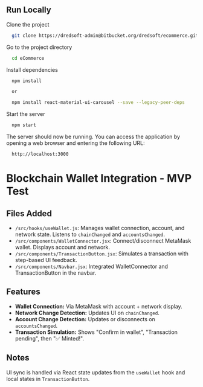 ## Run Locally

Clone the project

```bash
  git clone https://dredsoft-admin@bitbucket.org/dredsoft/ecommerce.git
```

Go to the project directory

```bash
  cd eCommerce
```

Install dependencies

```bash
  npm install

  or 

  npm install react-material-ui-carousel --save --legacy-peer-deps
```

Start the server

```bash
  npm start
```

The server should now be running. You can access the application by opening a web browser and entering the following URL:

```bash
  http://localhost:3000
```

# Blockchain Wallet Integration - MVP Test

## Files Added
- `/src/hooks/useWallet.js`: Manages wallet connection, account, and network state. Listens to `chainChanged` and `accountsChanged`.
- `/src/components/WalletConnector.jsx`: Connect/disconnect MetaMask wallet. Displays account and network.
- `/src/components/TransactionButton.jsx`: Simulates a transaction with step-based UI feedback.
- `/src/components/Navbar.jsx`: Integrated WalletConnector and TransactionButton in the navbar.

## Features
- **Wallet Connection:** Via MetaMask with account + network display.
- **Network Change Detection:** Updates UI on `chainChanged`.
- **Account Change Detection:** Updates or disconnects on `accountsChanged`.
- **Transaction Simulation:** Shows "Confirm in wallet", "Transaction pending", then "✅ Minted!".

## Notes
UI sync is handled via React state updates from the `useWallet` hook and local states in `TransactionButton`.
